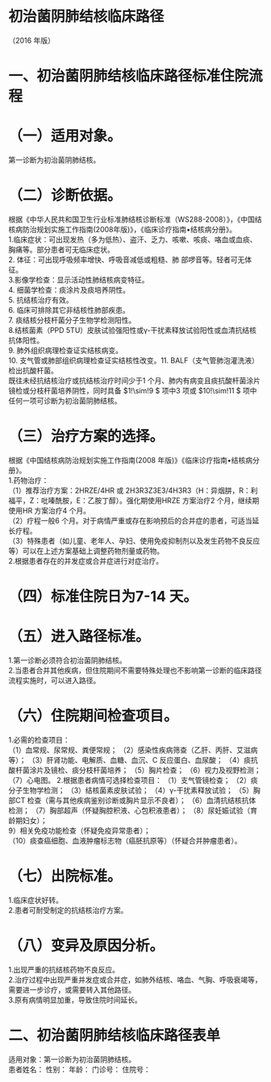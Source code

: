 # 初治菌阴肺结核临床路径  
（2016 年版）  
# 一、初治菌阴肺结核临床路径标准住院流程  
# （一）适用对象。  
第一诊断为初治菌阴肺结核。  
# （二）诊断依据。  
根据《中华人民共和国卫生行业标准肺结核诊断标准（WS288-2008）》，《中国结核病防治规划实施工作指南(2008年版)》，《临床诊疗指南•结核病分册》。  
1.临床症状：可出现发热（多为低热）、盗汗、乏力、咳嗽、咳痰、咯血或血痰、胸痛等。部分患者可无临床症状。  
2. 体征：可出现呼吸频率增快、呼吸音减低或粗糙、肺 部啰音等。轻者可无体征。  
3.影像学检查：显示活动性肺结核病变特征。  
4. 细菌学检查：痰涂片及痰培养阴性。  
5. 抗结核治疗有效。  
6. 临床可排除其它非结核性肺部疾患。  
7. 痰结核分枝杆菌分子生物学检测阳性。  
8.结核菌素（PPD 5TU）皮肤试验强阳性或γ-干扰素释放试验阳性或血清抗结核抗体阳性。  
9. 肺外组织病理检查证实结核病变。  
10. 支气管或肺部组织病理检查证实结核性改变。11. BALF（支气管肺泡灌洗液）检出抗酸杆菌。  
既往未经抗结核治疗或抗结核治疗时间少于1 个月、肺内有病变且痰抗酸杆菌涂片镜检或分枝杆菌培养阴性，同时具备 $1\!\sim\!9 $ 项中3 项或 $10\!\sim\!11 $ 项中任何一项可诊断为初治菌阴肺结核。  
# （三）治疗方案的选择。  
根据《中国结核病防治规划实施工作指南(2008 年版)》《临床诊疗指南•结核病分册》。  
1.药物治疗：  
（1）推荐治疗方案：2HRZE/4HR 或 2H3R3Z3E3/4H3R3（H：异烟肼，R：利福平，Z：吡嗪酰胺，E：乙胺丁醇）。强化期使用HRZE 方案治疗2 个月，继续期使用HR 方案治疗4 个月。  
（2）疗程一般6 个月。对于病情严重或存在影响预后的合并症的患者，可适当延长疗程。  
（3）特殊患者（如儿童、老年人、孕妇、使用免疫抑制剂以及发生药物不良反应等）可以在上述方案基础上调整药物剂量或药物。  
2.根据患者存在的并发症或合并症进行对症治疗。  
# （四）标准住院日为7-14 天。  
# （五）进入路径标准。  
1.第一诊断必须符合初治菌阴肺结核。  
2.当患者合并其他疾病，但住院期间不需要特殊处理也不影响第一诊断的临床路径流程实施时，可以进入路径。  
# （六）住院期间检查项目。  
1.必需的检查项目：  
（1）血常规、尿常规、粪便常规； （2）感染性疾病筛查（乙肝、丙肝、艾滋病等）； （3）肝肾功能、电解质、血糖、血沉、C 反应蛋白、血尿酸； （4）痰抗酸杆菌涂片及镜检、痰分枝杆菌培养； （5）胸片检查； （6）视力及视野检测； （7）心电图。 2.根据患者病情可选择检查项目： （1）支气管镜检查； （2）痰分子生物学检测； （3）结核菌素皮肤试验； （4）γ-干扰素释放试验； （5）胸部CT 检查（需与其他疾病鉴别诊断或胸片显示不良者）； （6）血清抗结核抗体检测； （7）胸部超声（怀疑胸腔积液、心包积液患者）； （8）尿妊娠试验（育龄期妇女）；  
9）相关免疫功能检查（怀疑免疫异常患者）；  
（10）痰查癌细胞、血液肿瘤标志物（癌胚抗原等）（怀疑合并肿瘤患者）。  
# （七）出院标准。  
1.临床症状好转。  
2.患者可耐受制定的抗结核治疗方案。  
# （八）变异及原因分析。  
1.出现严重的抗结核药物不良反应。  
2.治疗过程中出现严重并发症或合并症，如肺外结核、咯血、气胸、呼吸衰竭等，需要进一步诊疗，或需要转入其他路径。  
3.原有病情明显加重，导致住院时间延长。  
# 二、初治菌阴肺结核临床路径表单  
适用对象：第一诊断为初治菌阴肺结核。  
患者姓名：           性别：       年龄：        门诊号：       住院号：  
